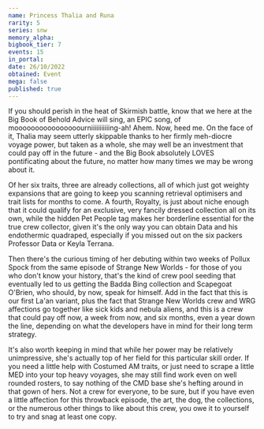 ```yaml
---
name: Princess Thalia and Runa
rarity: 5
series: snw
memory_alpha:
bigbook_tier: 7
events: 15
in_portal:
date: 26/10/2022
obtained: Event
mega: false
published: true
---
```


If you should perish in the heat of Skirmish battle, know that we here at the Big Book of Behold Advice will sing, an EPIC song, of moooooooooooooooourniiiiiiiiiiing-ah! Ahem. Now, heed me. On the face of it, Thalia may seem utterly skippable thanks to her firmly meh-diocre voyage power, but taken as a whole, she may well be an investment that could pay off in the future - and the Big Book absolutely LOVES pontificating about the future, no matter how many times we may be wrong about it.

Of her six traits, three are already collections, all of which just got weighty expansions that are going to keep you scanning retrieval optimisers and trait lists for months to come. A fourth, Royalty, is just about niche enough that it could qualify for an exclusive, very fancily dressed collection all on its own, while the hidden Pet People tag makes her borderline essential for the true crew collector, given it's the only way you can obtain Data and his endothermic quadraped, especially if you missed out on the six packers Professor Data or Keyla Terrana.

Then there's the curious timing of her debuting within two weeks of Pollux Spock from the same episode of Strange New Worlds - for those of you who don't know your history, that's the kind of crew pool seeding that eventually led to us getting the Badda Bing collection and Scapegoat O'Brien, who should, by now, speak for himself. Add in the fact that this is our first La'an variant, plus the fact that Strange New Worlds crew and WRG affections go together like sick kids and nebula aliens, and this is a crew that could pay off now, a week from now, and six months, even a year down the line, depending on what the developers have in mind for their long term strategy. 

It's also worth keeping in mind that while her power may be relatively unimpressive, she's actually top of her field for this particular skill order. If you need a little help with Costumed AM traits, or just need to scrape a little MED into your top heavy voyages, she may still find work even on well rounded rosters, to say nothing of the CMD base she's hefting around in that gown of hers. Not a crew for everyone, to be sure, but if you have even a little affection for this throwback episode, the art, the dog, the collections, or the numerous other things to like about this crew, you owe it to yourself to try and snag at least one copy.
